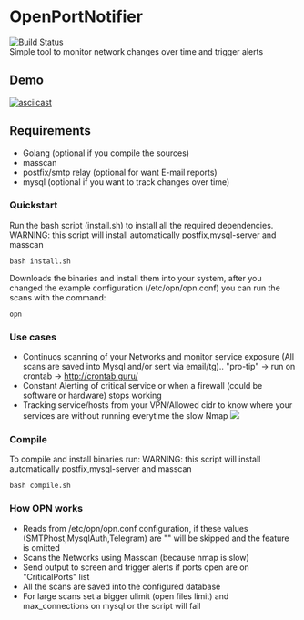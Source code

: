# OpenPortNotifier
[![Build Status](https://travis-ci.org/fnzv/OpenPortNotifier.svg?branch=master)](https://travis-ci.org/fnzv/OpenPortNotifier) <br>
Simple tool to monitor network changes over time and trigger alerts

## Demo
[![asciicast](https://asciinema.org/a/cUL1ksv8JaNrZvM2PgNUjyuyj.png)](https://asciinema.org/a/cUL1ksv8JaNrZvM2PgNUjyuyj)

## Requirements

- Golang (optional if you compile the sources)
- masscan 
- postfix/smtp relay (optional for want E-mail reports)
- mysql (optional if you want to track changes over time)


### Quickstart

Run the bash script (install.sh) to install all the required dependencies.
WARNING: this script will install automatically postfix,mysql-server and masscan

```bash install.sh```

Downloads the binaries and install them into your system, after you changed the example configuration (/etc/opn/opn.conf) you can run the scans with the command:

```opn```

### Use cases
- Continuos scanning of your Networks and monitor service exposure (All scans are saved into Mysql and/or sent via email/tg).. "pro-tip" -> run on crontab -> http://crontab.guru/
- Constant Alerting of critical service or when a firewall (could be software or hardware) stops working
- Tracking service/hosts from your VPN/Allowed cidr to know where your services are without running everytime the slow Nmap 
![](OPN-Metabase.png?raw=true)

### Compile

To compile and install binaries run: 
WARNING: this script will install automatically postfix,mysql-server and masscan

```bash compile.sh```

### How OPN works
- Reads from /etc/opn/opn.conf configuration, if these values (SMTPhost,MysqlAuth,Telegram) are "" will be skipped and the feature is omitted
- Scans the Networks using Masscan (because nmap is slow)
- Send output to screen and trigger alerts if ports open are on "CriticalPorts" list
- All the scans are saved into the configured database 
- For large scans set a bigger ulimit (open files limit) and max_connections on mysql or the script will fail

